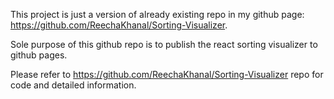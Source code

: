 This project is just a version of already existing repo in my github page: https://github.com/ReechaKhanal/Sorting-Visualizer.

Sole purpose of this github repo is to publish the react sorting visualizer to github pages.

Please refer to https://github.com/ReechaKhanal/Sorting-Visualizer repo for code and detailed information.
